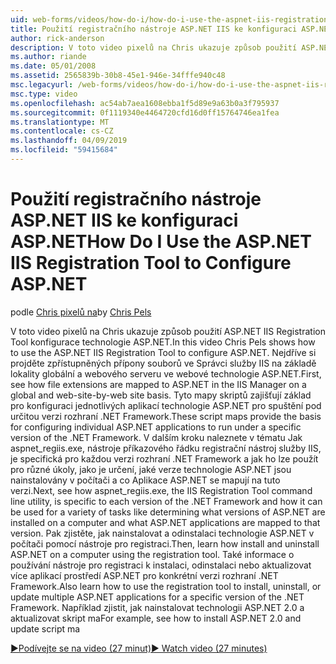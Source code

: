 ```yaml
---
uid: web-forms/videos/how-do-i/how-do-i-use-the-aspnet-iis-registration-tool-to-configure-aspnet
title: Použití registračního nástroje ASP.NET IIS ke konfiguraci ASP.NET | Dokumentace Microsoftu
author: rick-anderson
description: V toto video pixelů na Chris ukazuje způsob použití ASP.NET IIS Registration Tool konfigurace technologie ASP.NET. Nejdříve si projděte zpřístupněných přípony souborů pro technologii ASP.NET...
ms.author: riande
ms.date: 05/01/2008
ms.assetid: 2565839b-30b8-45e1-946e-34fffe940c48
msc.legacyurl: /web-forms/videos/how-do-i/how-do-i-use-the-aspnet-iis-registration-tool-to-configure-aspnet
msc.type: video
ms.openlocfilehash: ac54ab7aea1608ebba1f5d89e9a63b0a3f795937
ms.sourcegitcommit: 0f1119340e4464720cfd16d0ff15764746ea1fea
ms.translationtype: MT
ms.contentlocale: cs-CZ
ms.lasthandoff: 04/09/2019
ms.locfileid: "59415684"
---
```

# <a name="how-do-i-use-the-aspnet-iis-registration-tool-to-configure-aspnet"></a><span data-ttu-id="d0f12-104">Použití registračního nástroje ASP.NET IIS ke konfiguraci ASP.NET</span><span class="sxs-lookup"><span data-stu-id="d0f12-104">How Do I Use the ASP.NET IIS Registration Tool to Configure ASP.NET</span></span>

<span data-ttu-id="d0f12-105">podle [Chris pixelů na](https://twitter.com/chrispels)</span><span class="sxs-lookup"><span data-stu-id="d0f12-105">by [Chris Pels](https://twitter.com/chrispels)</span></span>

<span data-ttu-id="d0f12-106">V toto video pixelů na Chris ukazuje způsob použití ASP.NET IIS Registration Tool konfigurace technologie ASP.NET.</span><span class="sxs-lookup"><span data-stu-id="d0f12-106">In this video Chris Pels shows how to use the ASP.NET IIS Registration Tool to configure ASP.NET.</span></span> <span data-ttu-id="d0f12-107">Nejdříve si projděte zpřístupněných přípony souborů ve Správci služby IIS na základě lokality globální a webového serveru ve webové technologie ASP.NET.</span><span class="sxs-lookup"><span data-stu-id="d0f12-107">First, see how file extensions are mapped to ASP.NET in the IIS Manager on a global and web-site-by-web site basis.</span></span> <span data-ttu-id="d0f12-108">Tyto mapy skriptů zajišťují základ pro konfiguraci jednotlivých aplikací technologie ASP.NET pro spuštění pod určitou verzi rozhraní .NET Framework.</span><span class="sxs-lookup"><span data-stu-id="d0f12-108">These script maps provide the basis for configuring individual ASP.NET applications to run under a specific version of the .NET Framework.</span></span> <span data-ttu-id="d0f12-109">V dalším kroku naleznete v tématu Jak aspnet\_regiis.exe, nástroje příkazového řádku registrační nástroj služby IIS, je specifická pro každou verzi rozhraní .NET Framework a jak ho lze použít pro různé úkoly, jako je určení, jaké verze technologie ASP.NET jsou nainstalovány v počítači a co Aplikace ASP.NET se mapují na tuto verzi.</span><span class="sxs-lookup"><span data-stu-id="d0f12-109">Next, see how aspnet\_regiis.exe, the IIS Registration Tool command line utility, is specific to each version of the .NET Framework and how it can be used for a variety of tasks like determining what versions of ASP.NET are installed on a computer and what ASP.NET applications are mapped to that version.</span></span> <span data-ttu-id="d0f12-110">Pak zjistěte, jak nainstalovat a odinstalaci technologie ASP.NET v počítači pomocí nástroje pro registraci.</span><span class="sxs-lookup"><span data-stu-id="d0f12-110">Then, learn how install and uninstall ASP.NET on a computer using the registration tool.</span></span> <span data-ttu-id="d0f12-111">Také informace o používání nástroje pro registraci k instalaci, odinstalaci nebo aktualizovat více aplikací prostředí ASP.NET pro konkrétní verzi rozhraní .NET Framework.</span><span class="sxs-lookup"><span data-stu-id="d0f12-111">Also learn how to use the registration tool to install, uninstall, or update multiple ASP.NET applications for a specific version of the .NET Framework.</span></span> <span data-ttu-id="d0f12-112">Například zjistit, jak nainstalovat technologii ASP.NET 2.0 a aktualizovat skript ma</span><span class="sxs-lookup"><span data-stu-id="d0f12-112">For example, see how to install ASP.NET 2.0 and update script ma</span></span>

[<span data-ttu-id="d0f12-113">&#9654;Podívejte se na video (27 minut)</span><span class="sxs-lookup"><span data-stu-id="d0f12-113">&#9654; Watch video (27 minutes)</span></span>](https://channel9.msdn.com/Blogs/ASP-NET-Site-Videos/how-do-i-use-the-aspnet-iis-registration-tool-to-configure-aspnet)
